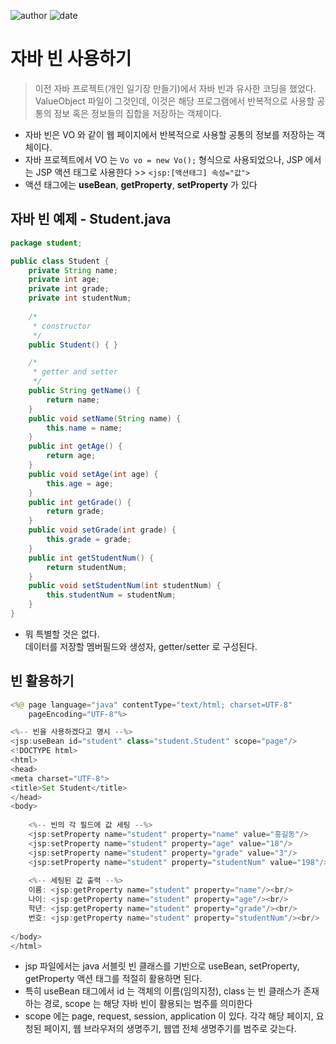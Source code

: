 ﻿
![author](https://img.shields.io/badge/author-daesungRa-lightgray.svg?style=flat-square)
![date](https://img.shields.io/badge/date-181231-lightgray.svg?style=flat-square)

# 자바 빈 사용하기

> 이전 자바 프로젝트(개인 일기장 만들기)에서 자바 빈과 유사한 코딩을 했었다. ValueObject 파일이 그것인데, 이것은 해당 프로그램에서 반복적으로 사용할 공통의 정보 혹은 정보들의 집합을 저장하는 객체이다.

- 자바 빈은 VO 와 같이 웹 페이지에서 반복적으로 사용할 공통의 정보를 저장하는 객체이다.
- 자바 프로젝트에서 VO 는 `Vo vo = new Vo();` 형식으로 사용되었으나, JSP 에서는 JSP 액션 태그로 사용한다 >> `<jsp:[액션태그] 속성="값">`
- 액션 태그에는 **useBean**, **getProperty**, **setProperty** 가 있다

## 자바 빈 예제 - Student.java
```java
package student;

public class Student {
	private String name;
	private int age;
	private int grade;
	private int studentNum;
	
	/*
	 * constructor
	 */
	public Student() { }

	/*
	 * getter and setter
	 */
	public String getName() {
		return name;
	}
	public void setName(String name) {
		this.name = name;
	}
	public int getAge() {
		return age;
	}
	public void setAge(int age) {
		this.age = age;
	}
	public int getGrade() {
		return grade;
	}
	public void setGrade(int grade) {
		this.grade = grade;
	}
	public int getStudentNum() {
		return studentNum;
	}
	public void setStudentNum(int studentNum) {
		this.studentNum = studentNum;
	}
}
```

* 뭐 특별할 것은 없다.<br>데이터를 저장할 멤버필드와 생성자, getter/setter 로 구성된다.

## 빈 활용하기
```java
<%@ page language="java" contentType="text/html; charset=UTF-8"
    pageEncoding="UTF-8"%>

<%-- 빈을 사용하겠다고 명시 --%>
<jsp:useBean id="student" class="student.Student" scope="page"/>
<!DOCTYPE html>
<html>
<head>
<meta charset="UTF-8">
<title>Set Student</title>
</head>
<body>
	
	<%-- 빈의 각 필드에 값 세팅 --%>
	<jsp:setProperty name="student" property="name" value="홍길동"/>
	<jsp:setProperty name="student" property="age" value="18"/>
	<jsp:setProperty name="student" property="grade" value="3"/>
	<jsp:setProperty name="student" property="studentNum" value="198"/>
	
	<%-- 세팅된 값 출력 --%>
	이름: <jsp:getProperty name="student" property="name"/><br/>
	나이: <jsp:getProperty name="student" property="age"/><br/>
	학년: <jsp:getProperty name="student" property="grade"/><br/>
	번호: <jsp:getProperty name="student" property="studentNum"/><br/>
	
</body>
</html>
```

* jsp 파일에서는 java 서블릿 빈 클래스를 기반으로 useBean, setProperty, getProperty 액션 태그를 적절히 활용하면 된다.
* 특히 useBean 태그에서 id 는 객체의 이름(임의지정), class 는 빈 클래스가 존재하는 경로, scope 는 해당 자바 빈이 활용되는 범주를 의미한다
* scope 에는 page, request, session, application 이 있다. 각각 해당 페이지, 요청된 페이지, 웹 브라우저의 생명주기, 웹앱 전체 생명주기를 범주로 갖는다.










